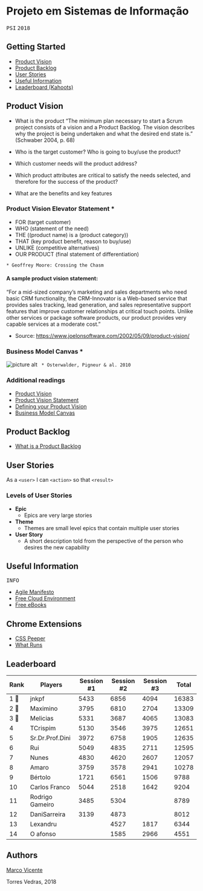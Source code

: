 # Projeto em Sistemas de Informação
<kbd>P</kbd><kbd>S</kbd><kbd>I</kbd>    <kbd>2</kbd><kbd>0</kbd><kbd>1</kbd><kbd>8</kbd>

## Getting Started ##
* [Product Vision](#product_vision)
* [Product Backlog](#product_backlog)
* [User Stories](#user_stories)
* [Useful Information](#useful_information)
* [Leaderboard (Kahoots)](#leaderboard)


<a name="product_vision"></a>
## Product Vision
* What is the product
 “The minimum plan necessary to start a Scrum project consists of a vision and a Product Backlog. The vision describes why the project is being undertaken and what the desired end state is.” (Schwaber 2004, p. 68)

* Who is the target customer? Who is going to buy/use the product? 
* Which customer needs will the product address?  
* Which product attributes are critical to satisfy the needs selected, and therefore for the success of the product?  
* What are the benefits and key features

### Product Vision Elevator Statement *
* FOR (target customer)
* WHO (statement of the need)
* THE ((product name) is a (product category))
* THAT (key product benefit, reason to buy/use)
* UNLIKE (competitive alternatives)
* OUR PRODUCT (final statement of differentiation)
 
`* Geoffrey Moore: Crossing the Chasm`

#### A sample product vision statement:

“For a mid-sized company’s marketing and sales departments who need basic CRM functionality, the CRM-Innovator is a Web-based service that provides sales tracking, lead generation, and sales representative support features that improve customer relationships at critical touch points. Unlike other services or package software products, our product provides very capable services at a moderate cost.”
* Source: https://www.joelonsoftware.com/2002/05/09/product-vision/

### Business Model Canvas *
![picture alt](https://upload.wikimedia.org/wikipedia/commons/thumb/1/10/Business_Model_Canvas.png/1200px-Business_Model_Canvas.png)
` * Osterwalder, Pigneur & al. 2010`

### Additional readings
* [Product Vision](https://www.scrumalliance.org/community/articles/2009/january/the-product-vision)
* [Product Vision Statement](https://platinumedge.com/blog/agile-artifacts-product-vision-statement)
* [Defining your Product Vision](http://www.dummies.com/careers/project-management/four-steps-to-defining-your-product-vision-with-agile-management/)
* [Business Model Canvas](https://strategyzer.com/canvas/business-model-canvas)

<a name="product_backlog"></a>
## Product Backlog
* [What is a Product Backlog](https://www.scrum.org/resources/what-is-a-product-backlog)

<a name="user_stories"></a>
## User Stories
As a `<user>` I can `<action>` so that `<result>`

### Levels of User Stories
* **Epic**
  * Epics are very large stories
* **Theme**
  * Themes are small level epics that contain multiple user stories
* **User Story**
  * A short description told from the perspective of the person who desires the new capability

<a name="useful_information"></a>
## Useful Information ##

<kbd>I</kbd><kbd>N</kbd><kbd>F</kbd><kbd>O</kbd>
- [Agile Manifesto](http://agilemanifesto.org/)
- [Free Cloud Environment](https://wedeploy.com)
- [Free eBooks](https://www.packtpub.com//packt/offers/free-learning/)

## Chrome Extensions ##
- [CSS Peeper](https://chrome.google.com/webstore/detail/css-peeper/mbnbehikldjhnfehhnaidhjhoofhpehk)
- [What Runs](https://chrome.google.com/webstore/detail/whatruns/cmkdbmfndkfgebldhnkbfhlneefdaaip)

<a name="leaderboard"></a>
## Leaderboard

| ﻿Rank | Players         | Session #1 | Session #2 | Session #3 | Total |
|------|-----------------|------------|------------|------------|-------|
| 1  🥐 | jnkpf           | 5433       | 6856       | 4094       | 16383 |
| 2  🥐 | Maximino        | 3795       | 6810       | 2704       | 13309 |
| 3  🥐 | Melicias        | 5331       | 3687       | 4065       | 13083 |
| 4    | TCrispim        | 5130       | 3546       | 3975       | 12651 |
| 5    | Sr.Dr.Prof.Dini | 3972       | 6758       | 1905       | 12635 |
| 6    | Rui             | 5049       | 4835       | 2711       | 12595 |
| 7    | Nunes           | 4830       | 4620       | 2607       | 12057 |
| 8    | Amaro           | 3759       | 3578       | 2941       | 10278 |
| 9    | Bértolo         | 1721       | 6561       | 1506       | 9788  |
| 10   | Carlos Franco   | 5044       | 2518       | 1642       | 9204  |
| 11   | Rodrigo Gameiro | 3485       | 5304       |            | 8789  |
| 12   | DaniSarreira    | 3139       | 4873       |            | 8012  |
| 13   | Lexandru        |            | 4527       | 1817       | 6344  |
| 14   | O afonso        |            | 1585       | 2966       | 4551  |


## Authors 
[Marco Vicente](https://scholar.google.com/citations?user=uKVB2XgAAAAJ&hl=en&oi=sra)

Torres Vedras, 2018
